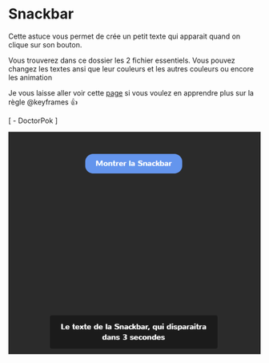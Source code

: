 # Snackbar

Cette astuce vous permet de crée un petit texte qui apparait quand on clique sur son bouton.

Vous trouverez dans ce dossier les 2 fichier essentiels. Vous pouvez changez les textes ansi que leur couleurs et les autres couleurs ou encore les animation

Je vous laisse aller voir cette [page](https://developer.mozilla.org/fr/docs/Web/CSS/@keyframes) si vous voulez en apprendre plus sur la règle @keyframes 👍

[ - DoctorPok ]

<div align="center">
  <img src="https://github.com/DoctorPok42/Astuces-Web/blob/main/IMG/Snackbar.PNG">
</div>
